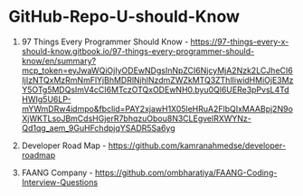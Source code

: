 # GitHub-Repo-U-should-Know

1. 97 Things Every Programmer Should Know - https://97-things-every-x-should-know.gitbook.io/97-things-every-programmer-should-know/en/summary?mcp_token=eyJwaWQiOjIyODEwNDgsInNpZCI6NjcyMjA2Nzk2LCJheCI6IjIzNTQxMzRmNmFlYjBhMDRlNjhlNzdmZWZkMTQ3ZThlIiwidHMiOjE3MzY5OTg5MDQsImV4cCI6MTczOTQxODEwNH0.byu0Ql6UERe3pPvsL4TdHWIg5U6LP-mYWmDRw4idmpo&fbclid=PAY2xjawH1X05leHRuA2FlbQIxMAABpj2N9oXjWKTLsoJBmCdsHGjerR7bhqzuObou8N3CLEgvelRXWYNz-Qd1qg_aem_9GuHFchdpjqYSADR5Sa6yg

2. Developer Road Map - https://github.com/kamranahmedse/developer-roadmap

3. FAANG Company - https://github.com/ombharatiya/FAANG-Coding-Interview-Questions
